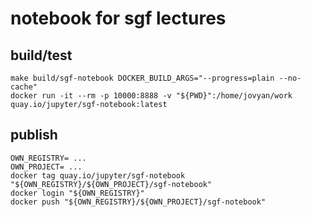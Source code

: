 # notebook for sgf lectures

## build/test
```shell
make build/sgf-notebook DOCKER_BUILD_ARGS="--progress=plain --no-cache"
docker run -it --rm -p 10000:8888 -v "${PWD}":/home/jovyan/work quay.io/jupyter/sgf-notebook:latest
```

## publish
```
OWN_REGISTRY= ...
OWN_PROJECT= ...
docker tag quay.io/jupyter/sgf-notebook "${OWN_REGISTRY}/${OWN_PROJECT}/sgf-notebook"
docker login "${OWN_REGISTRY}"
docker push "${OWN_REGISTRY}/${OWN_PROJECT}/sgf-notebook"
```
